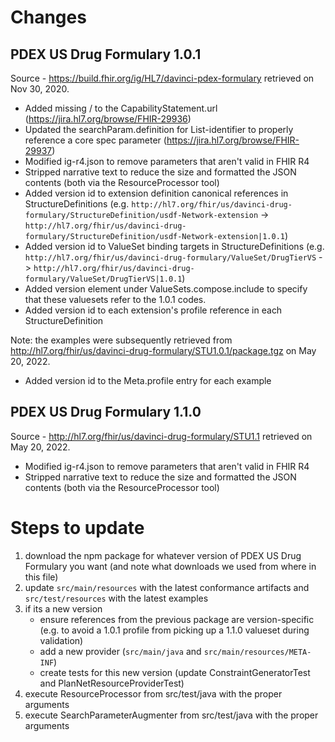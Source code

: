 # Changes 

## PDEX US Drug Formulary 1.0.1
Source - https://build.fhir.org/ig/HL7/davinci-pdex-formulary retrieved on Nov 30, 2020.
- Added missing / to the CapabilityStatement.url (https://jira.hl7.org/browse/FHIR-29936)
- Updated the searchParam.definition for List-identifier to properly reference a core spec parameter (https://jira.hl7.org/browse/FHIR-29937)
- Modified ig-r4.json to remove parameters that aren't valid in FHIR R4
- Stripped narrative text to reduce the size and formatted the JSON contents (both via the ResourceProcessor tool)
- Added version id to extension definition canonical references in StructureDefinitions (e.g. `http://hl7.org/fhir/us/davinci-drug-formulary/StructureDefinition/usdf-Network-extension` -> `http://hl7.org/fhir/us/davinci-drug-formulary/StructureDefinition/usdf-Network-extension|1.0.1`)
- Added version id to ValueSet binding targets in StructureDefinitions (e.g. `http://hl7.org/fhir/us/davinci-drug-formulary/ValueSet/DrugTierVS` -> `http://hl7.org/fhir/us/davinci-drug-formulary/ValueSet/DrugTierVS|1.0.1`)
- Added version element under ValueSets.compose.include to specify that these valuesets refer to the 1.0.1 codes.
- Added version id to each extension's profile reference in each StructureDefinition

Note: the examples were subsequently retrieved from http://hl7.org/fhir/us/davinci-drug-formulary/STU1.0.1/package.tgz on May 20, 2022.
- Added version id to the Meta.profile entry for each example

## PDEX US Drug Formulary 1.1.0
Source - http://hl7.org/fhir/us/davinci-drug-formulary/STU1.1 retrieved on May 20, 2022.
- Modified ig-r4.json to remove parameters that aren't valid in FHIR R4
- Stripped narrative text to reduce the size and formatted the JSON contents (both via the ResourceProcessor tool)

# Steps to update
1. download the npm package for whatever version of PDEX US Drug Formulary you want (and note what downloads we used from where in this file)
2. update `src/main/resources` with the latest conformance artifacts and `src/test/resources` with the latest examples
3. if its a new version
   - ensure references from the previous package are version-specific (e.g. to avoid a 1.0.1 profile from picking up a 1.1.0 valueset during validation)
   - add a new provider (`src/main/java` and `src/main/resources/META-INF`)
   - create tests for this new version (update ConstraintGeneratorTest and PlanNetResourceProviderTest)
4. execute ResourceProcessor from src/test/java with the proper arguments
5. execute SearchParameterAugmenter from src/test/java with the proper arguments